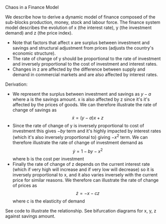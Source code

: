 Chaos in a Finance Model

We describe how to derive a dynamic model of finance composed of the sub-blocks production, money, stock and labour force. The finance system model describes the evolution of x (the interest rate), y (the investment demand) and z (the price index).
- Note that factors that affect x are surplus between investment and savings and structural adjustment from prices (adjusts the country's economic structure).
- The rate of change of y should be proportional to the rate of investment and inversely proportional to the cost of investment and interest rates.
- Changes in z are affected by the difference between supply and demand in commercial markets and are also affected by interest rates.

Derivation:
- We represent the surplus between investment and savings as $y - a$ where a is the savings amount. x is also affected by z since it's it's affected by the prices of goods. We can therefore illustrate the rate of change of savings as $$\dot x= (y-a)x + z$$
- Since the rate of change of y is inversely proportional to cost of investment this gives $-by$ term and it's highly impacted by interest rates (which it's also inversely proportional to) giving $-x^2$ term. We can therefore illustrate the rate of change of investment demand as $$\dot y = 1-by-x^2$$
	where b is the cost per investment
- Finally the rate of change of z depends on the current interest rate (which if very high will increase and if very low will decrease) so it is inversely proportional to x, and it also varies inversely with the current price for similar reasons. We therefore can illustrate the rate of change of prices as $$\dot z = -x-cz$$
	where c is the elasticity of demand

See code to illustrate the relationship. See bifurcation diagrams for x, y, z against savings amount.
